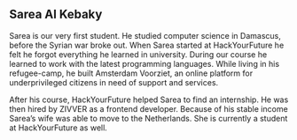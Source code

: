 ## Sarea Al Kebaky
Sarea is our very first student. He studied computer science in Damascus, before the Syrian war broke out. When Sarea started at HackYourFuture he felt he forgot everything he learned in university. During our course he learned to work with the latest programming languages. While living in his refugee-camp, he built Amsterdam Voorziet, an online platform for underprivileged citizens in need of support and services.   

After his course, HackYourFuture helped Sarea to find an internship. He was then hired by ZIVVER as a frontend developer. Because of his stable income Sarea’s wife was able to move to the Netherlands. She is currently a student at HackYourFuture as well.
